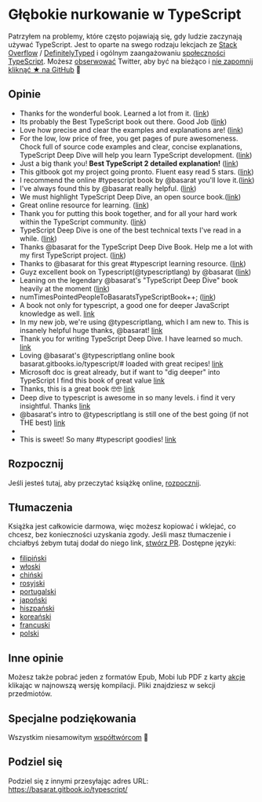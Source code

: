 Głębokie nurkowanie w TypeScript
=======

Patrzyłem na problemy, które często pojawiają się, gdy ludzie zaczynają używać TypeScript. Jest to oparte na swego rodzaju lekcjach ze [Stack Overflow](http://stackoverflow.com/tags/typescript/topusers) / [DefinitelyTyped](https://github.com/DefinitelyTyped/) i ogólnym zaangażowaniu [społeczności TypeScript](https://github.com/TypeStrong/). Możesz [obserwować](https://twitter.com/basarat) Twitter, aby być na bieżąco i [nie zapomnij kliknąć ★ na GitHub](https://github.com/basarat/typescript-book) 🌹

## Opinie

* Thanks for the wonderful book. Learned a lot from it. ([link](https://www.gitbook.com/book/basarat/typescript/discussions/21#comment-1468279131934))
* Its probably the Best TypeScript book out there. Good Job ([link](https://twitter.com/thelondonjs/status/756419561570852864))
* Love how precise and clear the examples and explanations are! ([link](https://twitter.com/joe_mighty/status/758290957280346112))
* For the low, low price of free, you get pages of pure awesomeness. Chock full of source code examples and clear, concise explanations, TypeScript Deep Dive will help you learn TypeScript development. ([link](https://www.nativescript.org/blog/details/free-book-typescript-deep-dive))
* Just a big thank you! **Best TypeScript 2 detailed explanation!** ([link](https://www.gitbook.com/book/basarat/typescript/discussions/38))
* This gitbook got my project going pronto. Fluent easy read 5 stars. ([link](https://twitter.com/thebabellion/status/779888195559235584))
* I recommend the online #typescript book by @basarat you'll love it.([link](https://twitter.com/markpieszak/status/788099306590969860))
* I've always found this by @basarat really helpful. ([link](https://twitter.com/Brocco/status/789887640656945152))
* We must highlight TypeScript Deep Dive, an open source book.([link](https://www.siliconrepublic.com/enterprise/typescript-programming-javascript))
* Great online resource for learning. ([link](https://twitter.com/rdfuhr/status/790193307708076035))
* Thank you for putting this book together, and for all your hard work within the TypeScript community. ([link](https://github.com/basarat/typescript-book/pull/183#issuecomment-257799713))
* TypeScript Deep Dive is one of the best technical texts I've read in a while. ([link](https://twitter.com/borekb/status/794287092272599040))
* Thanks @basarat for the TypeScript Deep Dive Book. Help me a lot with my first TypeScript project. ([link](https://twitter.com/betolinck/status/797901548562960384))
* Thanks to @basarat for this great #typescript learning resource. ([link](https://twitter.com/markuse1501/status/799116176815230976))
* Guyz excellent book on Typescript(@typescriptlang) by @basarat ([link](https://twitter.com/deeinlove/status/813245965507260417))
* Leaning on the legendary @basarat's "TypeScript Deep Dive" book heavily at the moment ([link](https://twitter.com/sitapati/status/814379404956532737))
* numTimesPointedPeopleToBasaratsTypeScriptBook++; ([link](https://twitter.com/brocco/status/814227741696462848))
* A book not only for typescript, a good one for deeper JavaScript knowledge as well. [link](https://www.gitbook.com/book/basarat/typescript/discussions/59)
* In my new job, we're using @typescriptlang, which I am new to. This is insanely helpful huge thanks, @basarat! [link](https://twitter.com/netchkin/status/855339390566096896)
* Thank you for writing TypeScript Deep Dive. I have learned so much. [link](https://twitter.com/buctwbzs/status/857198618704355328?refsrc=email&s=11)
* Loving @basarat's @typescriptlang online book basarat.gitbooks.io/typescript/# loaded with great recipes! [link](https://twitter.com/ericliprandi/status/857608837309677568)
* Microsoft doc is great already, but if want to "dig deeper" into TypeScript I find this book of great value  [link](https://twitter.com/caludio/status/876729910550831104)
* Thanks, this is a great book 🤓🤓 [link](https://twitter.com/jjwonmin/status/885666375548547073)
* Deep dive to typescript is awesome in so many levels. i find it very insightful. Thanks [link](https://twitter.com/orenmizr/status/891083492787970053)
* @basarat's intro to @typescriptlang is still one of the best going (if not THE best) [link](https://twitter.com/stevealee/status/953953255968698368)
* 
* This is sweet! So many #typescript goodies! [link](https://twitter.com/pauliescanlon/status/989898852474998784)

## Rozpocznij
Jeśli jesteś tutaj, aby przeczytać książkę online, [rozpocznij](https://basarat.gitbook.io/typescript/getting-started).

## Tłumaczenia
Książka jest całkowicie darmowa, więc możesz kopiować i wklejać, co chcesz, bez konieczności uzyskania zgody. Jeśli masz tłumaczenie i chciałbyś żebym tutaj dodał do niego link, [stwórz PR](https://github.com/basarat/typescript-book/edit/master/README.md). Dostępne języki:
* [filipiński](https://github.com/themarshann/typescript-book-fil)
* [włoski](https://github.com/TizioFittizio/typescript-book)
* [chiński](https://github.com/jkchao/typescript-book-chinese)
* [rosyjski](https://github.com/etroynov/typescript-book)
* [portugalski](https://github.com/overlineink/typescript-book)
* [japoński](https://github.com/yohamta/typescript-book)
* [hiszpański](https://github.com/melissarofman/typescript-book)
* [koreański](https://github.com/radlohead/typescript-book)
* [francuski](https://github.com/HachemiH/typescript-book)
* [polski](https://github.com/mbiesiad/typescript-book/tree/pl_PL)

## Inne opinie
Możesz także pobrać jeden z formatów Epub, Mobi lub PDF z karty [akcje](https://github.com/basarat/typescript-book/actions) klikając w najnowszą wersję kompilacji. Pliki znajdziesz w sekcji przedmiotów.

## Specjalne podziękowania
Wszystkim niesamowitym [współtwórcom](https://github.com/basarat/typescript-book/graphs/contributors) 🌹

## Podziel się
Podziel się z innymi przesyłając adres URL: https://basarat.gitbook.io/typescript/
